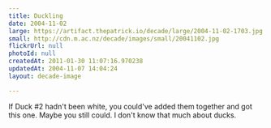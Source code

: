 ```yaml
---
title: Duckling
date: 2004-11-02
large: https://artifact.thepatrick.io/decade/large/2004-11-02-1703.jpg
small: http://cdn.m.ac.nz/decade/images/small/20041102.jpg
flickrUrl: null
photoId: null
createdAt: 2011-01-30 11:07:16.970238
updatedAt: 2004-11-07 14:04:24
layout: decade-image

---
```

If Duck #2 hadn't been white, you could've added them together and got this one. Maybe you still could. I don't know that much about ducks.
